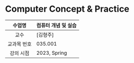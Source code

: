 Computer Concept & Practice
========

수업명 | 컴퓨터 개념 및 실습
:----:|----
교수 | [김형주]
교과목 번호 | 035.001
강의 시점 | 2023, Spring
